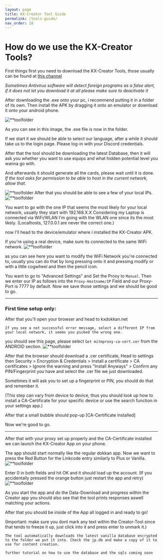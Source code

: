 ```yaml
---
layout: page
title: KX-Creator Tool Guide
permalink: /tools-guide/
nav_order: 18
---
```


# How do we use the KX-Creator Tools?

First things first you need to download the KX-Creator Tools, those usually can be found at [this channel](https://discord.com/channels/794907952766255154/809530247225671680)

*Sometimes Antivirus software will detect foreign programs as a false alert, if it does not let you download it at all please make sure to deactivate it*

After downloading the .exe onto your pc, i recommend putting it in a folder of its own. Then install the APK by dragging it
onto an emulator or download it onto your android phone.

![**toolfolder](/imgs/toolfolder.png)

As you can see in this image, the .exe file is now in the folder.

If we start it we should be able to select our language,
after a while it should take us to the login page. Please log-in with your Discord credentials.

After that the tool should be downloading the latest Database, then it will ask you whether you want to use equips
and what hidden potential level you wanna go with.

And afterwards it should generate all the cards, please wait until it is done.
*If the tool asks for permission to be able to host in the current network, allow that.*

![**toolfolder](/imgs/cardgen.png)
After that you should be able to see a few of your local IPs.
![**toolfolder](/imgs/localips.png)

You want to go with the one IP that seems the most likely for your local network, usually they start with 192.168.X.X
Considering my Laptop is connected via WiFi/WLAN I'm going with the WLAN one since its the most likely.
(Localhosts, 127.0.0.1 are never the correct one.)

now I'll head to the device/emulator where i installed the KX-Creator APK.

If you're using a real device, make sure its connected to the same WiFi network.
![**toolfolder](/imgs/wifisettings.png)

as you can see here you want to modify the WiFi Network you're connected to, usually you can do that by long pressing onto it and pressing modify
or with a little cogwheel and then the pencil icon.

You want to go to "Advanced Settings" and Set the Proxy to `Manual`. Then we enter our IP as follows into the `Proxy-Hostname/IP` Field
and our Proxy-Port is 7777 by default. Now we save those settings and we should be good to go.

___
### First time setup only:

After that you'll open your browser and head to kxdokkan.net

`If you see a not successful error message, select a different IP from your local network, it seems you picked the wrong one.`

you should see this page, please select `Get mitmproxy-ca-cert.cer` from the ANDROID section.
![**toolfolder](/imgs/certpage.png)

After that the browser should download a .cer certificate, Head to settings then Security > Encryption & Credentials > Install a certificate > CA certificates > Ignore the warning and press "Install Anyways" > Confirm any PIN/Fingerprint you have and select the .cer file we just downloaded.

Sometimes it will ask you to set up a fingerprint or PIN, you should do that and remember it.

(This step can vary from device to device, thus you should look up how to install a CA-Certificate for your specific device or use the search function in your settings app.)

After that a small bubble should pop-up [CA-Certificate installed]

Now we're good to go.

___

After that with your proxy set up properly and the CA-Certificate installed we can launch the KX-Creator App on your phone.

The app should start normally like the regular dokkan app. 
Now we want to press the Red Button for the Linkcode entry similarly to Plus or Vanilla.
![**toolfolder](/imgs/codeentry.png)

Enter 0 in both fields and hit OK and it should load up the account.
(If you accidentally pressed the orange button just restart the app and retry)
![**toolfolder](/imgs/proxytext.png)


As you start the app and do the Data-Download and progress within the Creator app you should also see that the tool prints responses aswell matching your actions.

After that you should be inside of the App all logged in and ready to go!

(Important: make sure you dont mark any text within the Creator-Tool since that tends to freeze it up, just click into it and press enter to unmark it.)

```
The tool automatically downloads the latest vanilla database encrypted to the folder we put it into. Check the jp.db and make a copy of it to use for content creation.
```

`further tutorial on how to use the database and the sqls coming soon`